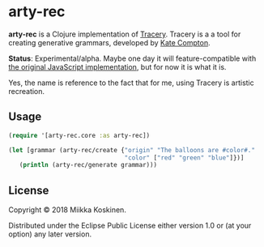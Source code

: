 # arty-rec

**arty-rec** is a Clojure implementation of [Tracery][tracery]. Tracery is a a
tool for creating generative grammars, developed by [Kate Compton][compton].

[tracery]: http://www.crystalcodepalace.com/tracery.html
[tracery.js]: https://github.com/galaxykate/tracery
[compton]: http://www.galaxykate.com

**Status**: Experimental/alpha. Maybe one day it will feature-compatible with
[the original JavaScript implementation][tracery.js], but for now it is what it
is.

Yes, the name is reference to the fact that for me, using Tracery is artistic recreation.

## Usage

```clojure
(require '[arty-rec.core :as arty-rec])

(let [grammar (arty-rec/create {"origin" "The balloons are #color#."
                                "color" ["red" "green" "blue"]})]
   (println (arty-rec/generate grammar)))
```

## License

Copyright © 2018 Miikka Koskinen.

Distributed under the Eclipse Public License either version 1.0 or (at
your option) any later version.
